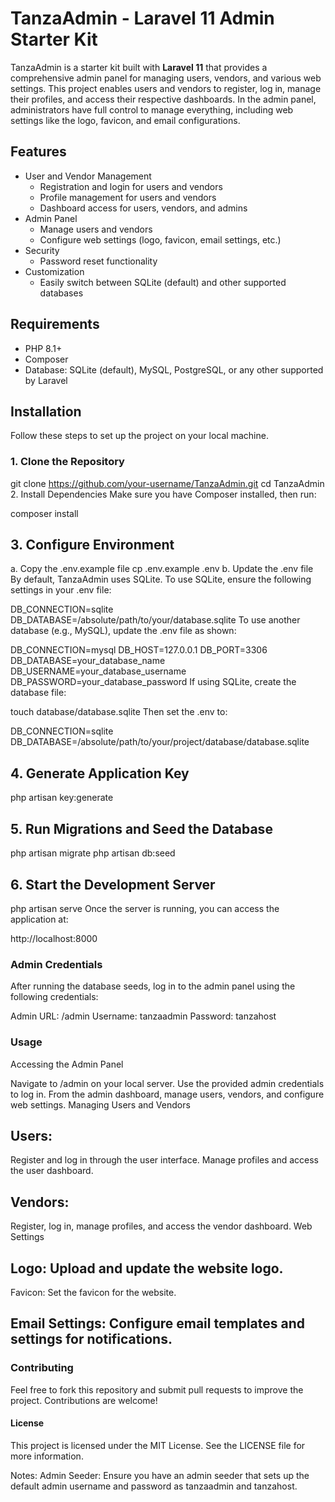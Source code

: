 
# TanzaAdmin - Laravel 11 Admin Starter Kit

TanzaAdmin is a starter kit built with **Laravel 11** that provides a comprehensive admin panel for managing users, vendors, and various web settings. This project enables users and vendors to register, log in, manage their profiles, and access their respective dashboards. In the admin panel, administrators have full control to manage everything, including web settings like the logo, favicon, and email configurations.

## Features

- User and Vendor Management
  - Registration and login for users and vendors
  - Profile management for users and vendors
  - Dashboard access for users, vendors, and admins
- Admin Panel
  - Manage users and vendors
  - Configure web settings (logo, favicon, email settings, etc.)
- Security
  - Password reset functionality
- Customization
  - Easily switch between SQLite (default) and other supported databases

## Requirements

- PHP 8.1+
- Composer
- Database: SQLite (default), MySQL, PostgreSQL, or any other supported by Laravel

## Installation

Follow these steps to set up the project on your local machine.

### 1. Clone the Repository

git clone https://github.com/your-username/TanzaAdmin.git
cd TanzaAdmin
2. Install Dependencies
Make sure you have Composer installed, then run:

composer install

## 3. Configure Environment
   a. Copy the .env.example file
cp .env.example .env
   b. Update the .env file
By default, TanzaAdmin uses SQLite. To use SQLite, ensure the following settings in your .env file:

DB_CONNECTION=sqlite
DB_DATABASE=/absolute/path/to/your/database.sqlite
To use another database (e.g., MySQL), update the .env file as shown:

DB_CONNECTION=mysql
DB_HOST=127.0.0.1
DB_PORT=3306
DB_DATABASE=your_database_name
DB_USERNAME=your_database_username
DB_PASSWORD=your_database_password
If using SQLite, create the database file:

touch database/database.sqlite
Then set the .env to:

DB_CONNECTION=sqlite
DB_DATABASE=/absolute/path/to/your/project/database/database.sqlite

## 4. Generate Application Key

php artisan key:generate


## 5. Run Migrations and Seed the Database

php artisan migrate
php artisan db:seed
## 6. Start the Development Server

php artisan serve
Once the server is running, you can access the application at:

http://localhost:8000

### Admin Credentials
After running the database seeds, log in to the admin panel using the following credentials:

Admin URL: /admin
Username: tanzaadmin
Password: tanzahost

### Usage
Accessing the Admin Panel

Navigate to /admin on your local server.
Use the provided admin credentials to log in.
From the admin dashboard, manage users, vendors, and configure web settings.
Managing Users and Vendors

## Users:
Register and log in through the user interface.
Manage profiles and access the user dashboard.

## Vendors:
Register, log in, manage profiles, and access the vendor dashboard.
Web Settings

## Logo: Upload and update the website logo.
Favicon: Set the favicon for the website.

## Email Settings: Configure email templates and settings for notifications.

### Contributing
Feel free to fork this repository and submit pull requests to improve the project. Contributions are welcome!

#### License
This project is licensed under the MIT License. See the LICENSE file for more information.

Notes:
Admin Seeder: Ensure you have an admin seeder that sets up the default admin username and password as tanzaadmin and tanzahost.
